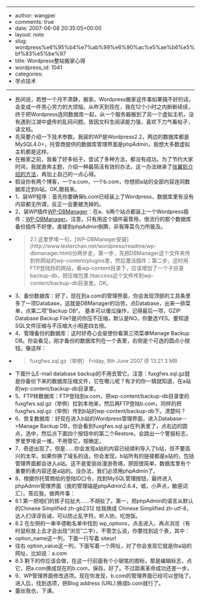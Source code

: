 - --
- author: wangpei
- comments: true
- date: 2007-06-08 20:35:05+00:00
- layout: note
- slug: wordpress%e6%95%b4%e7%ab%99%e6%90%ac%e5%ae%b6%e5%bf%83%e5%be%97
- title: Wordpress整站搬家心得
- wordpress_id: 1041
- categories:
- 学点技术
- --
- 民间说，若想一个月不肃静，搬家。Wordpress搬家这件事如果搞不好的话，会变成一件劳心劳力的大烦恼。从昨天到现在，我在12个小时之内断断续续，终于把Wordpress连同数据库一起，从一个服务器搬到了另一个虚拟主机，没有遇到江湖中盛传的乱码问题。皆因文科生阅读能力强，喜欢下力气看帖子，读文档。
- 先简要介绍一下技术参数。我装的WP是Wordpress2.2，两边的数据库都是MySQL4.0+，托管商提供的数据库管理界面是phpAdmin，我想大多数虚拟主机都是这样。
- 在搬家之前，我看了好多帖子，尝试了多种方法，都没有成功。为了节约大家时间，我就直奔主题，介绍一种最简洁有效的办法，这一办法继承了[张翼轸介绍的方法](http://blog.earlzhang.com/others/140/)，再加上自己的一点心得。
- 假设你有两个博客，一个a.com，一个b.com，你想把a站的全部内容连同数据库迁到b站。OK,跟我来。
- 1、装WP程序：首先你要确保b.com已经装上了Wordpress，数据库里有没有内容都无所谓，反正一会要被洗掉的。
- 2、装WP插件[WP-DBManager](http://www.lesterchan.net/wordpress/readme/wp-dbmanager.html)：在a、b两个站点都装上一个Wordpress插件：[WP-DBManager](http://www.lesterchan.net/wordpress/readme/wp-dbmanager.html)。注意，只有用这个插件最管用，很流行的那个数据库备份插件不好使，直接到phpAdmin倒腾，非我等菜鸟力所能及。
- <blockquote>2.1 这里罗嗦一句，[WP-DBManager安装](http://www.lesterchan.net/wordpress/readme/wp-dbmanager.html)分两步走，第一步，先把DBManager这个文件夹传到你网站的wp-content/plugins里，然后激活插件；第二步，这时用FTP登陆你的网站，看wp-content目录下，应该增加了一个子目录backup-db，把压缩包里.htaccess这个文件传到wp-content/backup-db目录里。OK。</blockquote>
- 3、备份数据库：好了，现在到a.com的管理界面，你会发现顶部的工具条里多了一项Database，这就是DBManager的功劳。点Database，出来一排菜单，点第二项”Backup DB“。 基本可以傻瓜操作，记得最后一项，GZIP Database Backup File?是问你压不压缩，默认是NO。你要选YES。要知道SQL文件压缩与不压缩大小相差四五倍。
- 4、管理备份的数据库：这时好奇心会驱使你看第三项菜单Manage Backup DB。你会看见，刚才备份的数据库列在一个表里，右侧是个可选的圆点小按钮。像这样：
- <blockquote>fuxgfws.sql.gz（举例）   Friday, 8th June 2007 @ 13:21	  3 MB</blockquote>
- 下面什么E-mail database backup的不用去管它。注意：fuxgfws.sql.gz就是你备份下来的数据库压缩文件，它在哪儿呢？有才的你一猜就知道，在a站的wp-content/backup-db目录里。
- 5、FTP转数据库：FTP登陆到a.com，把wp-content/backup-db目录里的fuxgfws.sql.gz（举例）拉到本地来，然后再FTP登陆b.com，同样的把fuxgfws.sql.gz（举例）传到b站的wp-content/backup-db下。清楚吗？
- 6、恢复数据库：好现在进入b站的Wordpress管理界面，进入Database-->Manage Backup DB，你会看到fuxgfws.sql.gz在列表里了，点右边的圆点，选中，然后点下面四个按钮中的第二个Restore。会跳出一个警报标志，罗里罗嗦说一堆，不用管它，按确定。
- 7、奇迹出现了，但是……你会发现a站的内容已经顺利导入了b站，但不要高兴的太早。如果你换了域名的话，你会发现，b站所有的链接都是a站的，包括管理界面都会进入a站。这不是爱丽丝漫游奇境，原因很简单，数据库里有个重要的表内容还是a站的。没办法，我们必须用phpAdmin了。
- 8、根据你托管商给的登陆ID口令，找到MySQL管理按钮，最终进入phpAdmin管理界面（我的管理端是phpAdmin2.6.4，嘘，小声点，敏感词汇）。答应我，做两件事：
- 8.1 第一把咱们的孩子拉扯大……不胡扯了。第一，把phpAdmin的语言从默认的Chinese Simplified zh-gb2312 给我换成 Chinese Simplified zh-utf-8，达人们谆谆告诫，可以防止乱字符。听人劝，吃饱饭。
- 8.2 在左侧的一串辛德勒名单中找到 wp_options，点击进入，再点浏览（有时鼠标放上去才会出现“浏览”二字），不管怎么说，你要找到这个表，其中：
- option_name这一列，下面一行写着	siteurl
- 往右 option_value这一列，下面写着一个网址，对了你会发现它就是你a站的网址，比如说：a.com
- 8.3 剩下的你应该会做，在这一行前面有个小钢笔的图标，那是编辑标志，点它，把a.com换成现在的b.com，保存。好了。不过距离革命成功还差一步。
- 9、WP管理界面修改选项。现在你发现，b.com的管理界面已经可以登陆了。进入后，找到选项，把Blog address (URL):换成b.com就行了。
- 蕾丝我也，下课。
